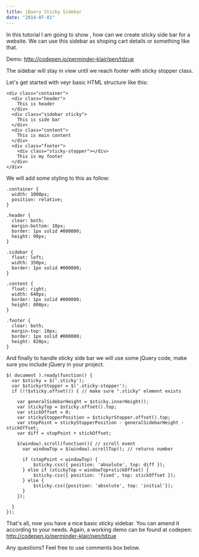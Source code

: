 ```yaml
---
title: jQuery Sticky Sidebar
date: "2014-07-01"
---
```


In this tutorial I am going to show , how can we create sticky side bar for a website. We can use this sidebar as shoping cart details or something like that.

<!-- end -->

Demo: http://codepen.io/perminder-klair/pen/tdzue

The sidebar will stay in view until we reach footer with sticky stopper class.

Let's get started with veyr basic HTML structure like this:

```language-html
<div class="container">
  <div class="header">
    This is header
  </div>
  <div class="sidebar sticky">
    This is side bar
  </div>
  <div class="content">
    This is main content
  </div>
  <div class="footer">
    <div class="sticky-stopper"></div>
    This is my footer
  </div>
</div>
```

We will add some styling to this as follow:

```language-css
.container {
  width: 1000px;
  position: relative;
}

.header {
  clear: both;
  margin-bottom: 10px;
  border: 1px solid #000000;
  height: 90px;
}

.sidebar {
  float: left;
  width: 350px;
  border: 1px solid #000000;
}

.content {
  float: right;
  width: 640px;
  border: 1px solid #000000;
  height: 800px;
}

.footer {
  clear: both;
  margin-top: 10px;
  border: 1px solid #000000;
  height: 820px;
}
```

And finally to handle sticky side bar we will use some jQuery code, make sure you include jQuery in your project.

```language-javascript
$( document ).ready(function() {
  var $sticky = $('.sticky');
  var $stickyrStopper = $('.sticky-stopper');
  if (!!$sticky.offset()) { // make sure ".sticky" element exists

    var generalSidebarHeight = $sticky.innerHeight();
    var stickyTop = $sticky.offset().top;
    var stickOffset = 0;
    var stickyStopperPosition = $stickyrStopper.offset().top;
    var stopPoint = stickyStopperPosition - generalSidebarHeight - stickOffset;
    var diff = stopPoint + stickOffset;

    $(window).scroll(function(){ // scroll event
      var windowTop = $(window).scrollTop(); // returns number

      if (stopPoint < windowTop) {
          $sticky.css({ position: 'absolute', top: diff });
      } else if (stickyTop < windowTop+stickOffset) {
          $sticky.css({ position: 'fixed', top: stickOffset });
      } else {
          $sticky.css({position: 'absolute', top: 'initial'});
      }
    });

  }
});
```

That's all, now you have a nice basic sticky sidebar. You can amend it according to your needs.
Again, a working demo can be found at codepen: http://codepen.io/perminder-klair/pen/tdzue

Any questions? Feel free to use comments box below.
